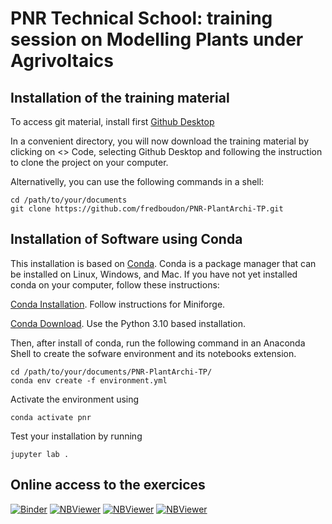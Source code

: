 # PNR Technical School: training session on Modelling Plants under Agrivoltaics


## Installation of the training material

To access git material, install first [Github Desktop](https://desktop.github.com/)

In a convenient directory, you will now download the training material by clicking on <> Code, selecting Github Desktop and following the instruction to clone the project on your computer.

Alternativelly, you can use the following commands in a shell:

    cd /path/to/your/documents
    git clone https://github.com/fredboudon/PNR-PlantArchi-TP.git


## Installation of Software using Conda


This installation is based on [Conda](https://conda.io). Conda is a package manager that can be installed on Linux, Windows, and Mac.
If you have not yet installed conda on your computer, follow these instructions:

[Conda Installation](https://docs.conda.io/projects/conda/en/latest/user-guide/install/index.html). Follow instructions for Miniforge.

[Conda Download](https://conda-forge.org/download). Use the Python 3.10 based installation.

Then, after install of conda, run the following command in an Anaconda Shell to create the sofware environment and its notebooks extension.

    cd /path/to/your/documents/PNR-PlantArchi-TP/
    conda env create -f environment.yml

Activate the environment using

    conda activate pnr

Test your installation by running

    jupyter lab .


## Online access to the exercices

[![Binder](https://mybinder.org/badge_logo.svg)](https://mybinder.org/v2/gh/fredboudon/lpy-training.git/imagina2021?filepath=examples)
[![NBViewer](https://img.shields.io/badge/render-nbviewer-orange.svg)](https://nbviewer.jupyter.org/github/fredboudon/lpy-training/blob/imagina2021/examples/L-systems-Topo-Turtle.ipynb)
[![NBViewer](https://img.shields.io/badge/render-nbviewer-orange.svg)](https://nbviewer.jupyter.org/github/fredboudon/lpy-training/blob/imagina2021/examples/L-systems-Rewritting.ipynb)
[![NBViewer](https://img.shields.io/badge/render-nbviewer-orange.svg)](https://nbviewer.jupyter.org/github/fredboudon/lpy-training/blob/imagina2021/examples/Lsystems-InformationTransfert.ipynb)
